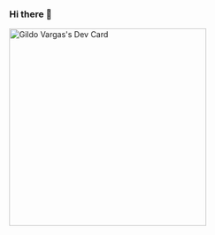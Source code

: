 ### Hi there 👋

<a href="https://app.daily.dev/malcode"><img src="https://api.daily.dev/devcards/v2/6CjiiwRWGE4xldmE0BWx4.png?r=drb" width="356" alt="Gildo Vargas's Dev Card"/></a>
<!--
**gvargash/gvargash** is a ✨ _special_ ✨ repository because its `README.md` (this file) appears on your GitHub profile.

Here are some ideas to get you started:

- 🔭 I’m currently working on AmazonTIC
- 🌱 I’m currently learning phyton 🐍
- 👯 I’m looking to collaborate on ...
- 🤔 I’m looking for help with ...
- 💬 Ask me about ...
- 📫 How to reach me: ...
- 😄 Pronouns: ...
- ⚡ Fun fact: ...
-->
